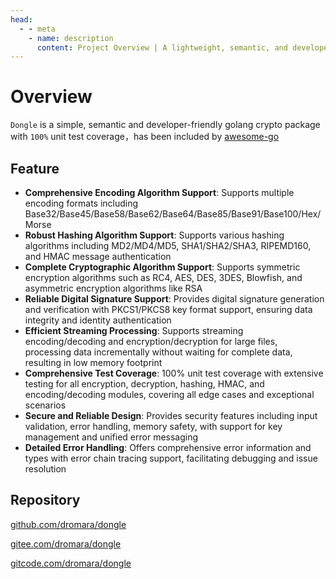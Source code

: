 ```yaml
---
head:
  - - meta
    - name: description
      content: Project Overview | A lightweight, semantic, and developer-friendly golang cryptography library
---
```


# Overview

`Dongle` is a simple, semantic and developer-friendly golang crypto package with `100%` unit test coverage，has been included by [awesome-go](https://github.com/avelino/awesome-go?tab=readme-ov-file#security "awesome-go")

## Feature
- **Comprehensive Encoding Algorithm Support**: Supports multiple encoding formats including Base32/Base45/Base58/Base62/Base64/Base85/Base91/Base100/Hex/Morse
- **Robust Hashing Algorithm Support**: Supports various hashing algorithms including MD2/MD4/MD5, SHA1/SHA2/SHA3, RIPEMD160, and HMAC message authentication
- **Complete Cryptographic Algorithm Support**: Supports symmetric encryption algorithms such as RC4, AES, DES, 3DES, Blowfish, and asymmetric encryption algorithms like RSA
- **Reliable Digital Signature Support**: Provides digital signature generation and verification with PKCS1/PKCS8 key format support, ensuring data integrity and identity authentication
- **Efficient Streaming Processing**: Supports streaming encoding/decoding and encryption/decryption for large files, processing data incrementally without waiting for complete data, resulting in low memory footprint
- **Comprehensive Test Coverage**: 100% unit test coverage with extensive testing for all encryption, decryption, hashing, HMAC, and encoding/decoding modules, covering all edge cases and exceptional scenarios
- **Secure and Reliable Design**: Provides security features including input validation, error handling, memory safety, with support for key management and unified error messaging
- **Detailed Error Handling**: Offers comprehensive error information and types with error chain tracing support, facilitating debugging and issue resolution

## Repository

[github.com/dromara/dongle](https://github.com/dromara/dongle "github.com/dromara/dongle")

[gitee.com/dromara/dongle](https://gitee.com/dromara/dongle "gitee.com/dromara/dongle")

[gitcode.com/dromara/dongle](https://gitcode.com/dromara/dongle "gitcode.com/dromara/dongle")
